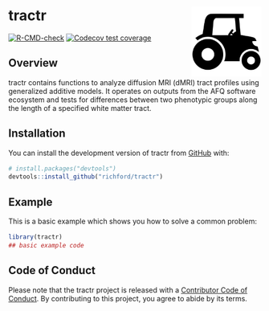 
<!-- README.md is generated from README.Rmd. Please edit that file -->

# tractr <img src="man/figures/tractr-logo.svg" align="right" height="139"/>

<!-- badges: start -->
<!--insert CRAN status badge -->

[![R-CMD-check](https://github.com/richford/tractr/actions/workflows/R-CMD-check.yaml/badge.svg)](https://github.com/richford/tractr/actions/workflows/R-CMD-check.yaml)
[![Codecov test
coverage](https://codecov.io/gh/richford/tractr/branch/main/graph/badge.svg)](https://app.codecov.io/gh/richford/tractr?branch=main)

<!-- badges: end -->

## Overview

tractr contains functions to analyze diffusion MRI (dMRI) tract profiles
using generalized additive models. It operates on outputs from the AFQ
software ecosystem and tests for differences between two phenotypic
groups along the length of a specified white matter tract.

## Installation

You can install the development version of tractr from
[GitHub](https://github.com/) with:

``` r
# install.packages("devtools")
devtools::install_github("richford/tractr")
```

## Example

This is a basic example which shows you how to solve a common problem:

``` r
library(tractr)
## basic example code
```

## Code of Conduct

Please note that the tractr project is released with a [Contributor Code
of
Conduct](https://contributor-covenant.org/version/2/1/CODE_OF_CONDUCT.html).
By contributing to this project, you agree to abide by its terms.
